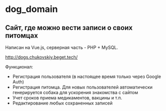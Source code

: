 # dog_domain

## Сайт, где можно вести записи о своих питомцах

Написан на Vue.js, серверная часть - PHP + MySQL.

http://dogs.chukovskiy.beget.tech/

Функционал:
 - Регистрация пользователя (в настоящее время только через Google Auth)
 - Регистрация питомца. Для новых пользователей автоматически генерируется собака для ускорения знакомства с сайтом
 - Учет сроков приема медикаментов, вакцины и т.п.
 - Редактирование любых сохраненных записей
